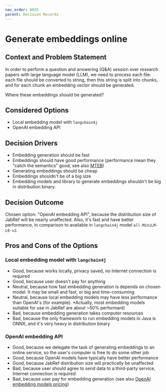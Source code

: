 ```yaml
---
nav_order: 0035
parent: Decision Records
---
```


# Generate embeddings online

## Context and Problem Statement

In order to perform a question and answering (Q&A) session over research papers
with large language model (LLM), we need to process each file: each file should
be converted to string, then this string is split into chunks, and for each chunk
an embedding vector should be generated.

Where these embeddings should be generated?

## Considered Options

* Local embedding model with `langchain4j`
* OpenAI embedding API

## Decision Drivers

* Embedding generation should be fast
* Embeddings should have good performance (performance mean they "catch the semantics" good, see also [MTEB](https://huggingface.co/blog/mteb))
* Generating embeddings should be cheap
* Embeddings shouldn't be of a big size
* Embedding models and library to generate embeddings shouldn't be big in distribution binary.

## Decision Outcome

Chosen option: "OpenAI embedding API", because
the distribution size of JabRef will be nearly unaffected. Also, it's fast
and have better performance, in comparison to available in `langchain4j` model `all-MiniLM-L6-v2`.

## Pros and Cons of the Options

### Local embedding model with `langchain4j`

* Good, because works locally, privacy saved, no Internet connection is required
* Good, because user doesn't pay for anything
* Neutral, because how fast embedding generation is depends on chosen model. It may be small and fast, or big and time-consuming
* Neutral, because local embedding models may have less performance than OpenAI's (for example). *Actually, most embedding models suitable for use in JabRef are about ~50% performant)
* Bad, because embedding generation takes computer resources
* Bad, because the only framework to run embedding models in Java is ONNX, and it's very heavy in distribution binary

### OpenAI embedding API

* Good, because we delegate the task of generating embeddings to an online service, so the user's computer is free to do some other job
* Good, because OpenAI models have typically have better performance
* Good, because JabRef distribution size will practically be unaffected
* Bad, because user should agree to send data to a third-party service, Internet connection is required
* Bad, because user pay for embedding generation (see also [OpenAI embedding models pricing](https://platform.openai.com/docs/guides/embeddings/embedding-models))

